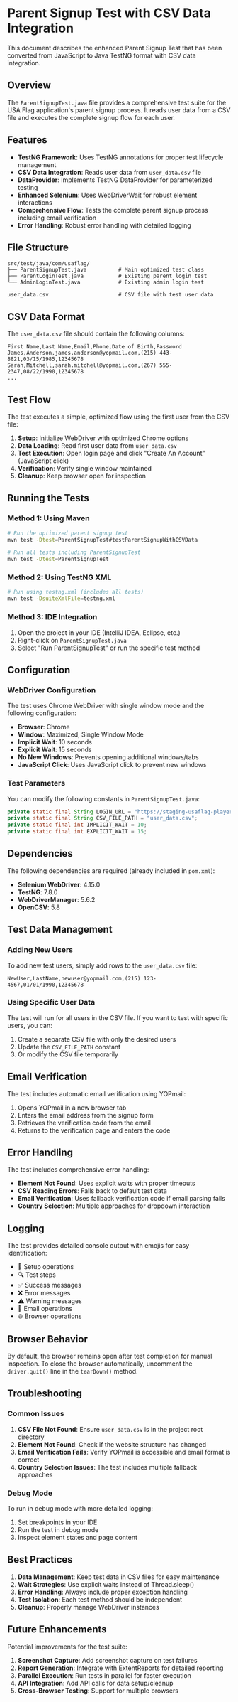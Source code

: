 # Parent Signup Test with CSV Data Integration

This document describes the enhanced Parent Signup Test that has been converted from JavaScript to Java TestNG format with CSV data integration.

## Overview

The `ParentSignupTest.java` file provides a comprehensive test suite for the USA Flag application's parent signup process. It reads user data from a CSV file and executes the complete signup flow for each user.

## Features

- **TestNG Framework**: Uses TestNG annotations for proper test lifecycle management
- **CSV Data Integration**: Reads user data from `user_data.csv` file
- **DataProvider**: Implements TestNG DataProvider for parameterized testing
- **Enhanced Selenium**: Uses WebDriverWait for robust element interactions
- **Comprehensive Flow**: Tests the complete parent signup process including email verification
- **Error Handling**: Robust error handling with detailed logging

## File Structure

```
src/test/java/com/usaflag/
├── ParentSignupTest.java          # Main optimized test class
├── ParentLoginTest.java           # Existing parent login test
└── AdminLoginTest.java            # Existing admin login test

user_data.csv                      # CSV file with test user data
```

## CSV Data Format

The `user_data.csv` file should contain the following columns:

```csv
First Name,Last Name,Email,Phone,Date of Birth,Password
James,Anderson,james.anderson@yopmail.com,(215) 443-8821,03/15/1985,12345678
Sarah,Mitchell,sarah.mitchell@yopmail.com,(267) 555-2347,08/22/1990,12345678
...
```

## Test Flow

The test executes a simple, optimized flow using the first user from the CSV file:

1. **Setup**: Initialize WebDriver with optimized Chrome options
2. **Data Loading**: Read first user data from `user_data.csv`
3. **Test Execution**: Open login page and click "Create An Account" (JavaScript click)
4. **Verification**: Verify single window maintained
5. **Cleanup**: Keep browser open for inspection

## Running the Tests

### Method 1: Using Maven

```bash
# Run the optimized parent signup test
mvn test -Dtest=ParentSignupTest#testParentSignupWithCSVData

# Run all tests including ParentSignupTest
mvn test -Dtest=ParentSignupTest
```

### Method 2: Using TestNG XML

```bash
# Run using testng.xml (includes all tests)
mvn test -DsuiteXmlFile=testng.xml
```

### Method 3: IDE Integration

1. Open the project in your IDE (IntelliJ IDEA, Eclipse, etc.)
2. Right-click on `ParentSignupTest.java`
3. Select "Run ParentSignupTest" or run the specific test method

## Configuration

### WebDriver Configuration

The test uses Chrome WebDriver with single window mode and the following configuration:
- **Browser**: Chrome
- **Window**: Maximized, Single Window Mode
- **Implicit Wait**: 10 seconds
- **Explicit Wait**: 15 seconds
- **No New Windows**: Prevents opening additional windows/tabs
- **JavaScript Click**: Uses JavaScript click to prevent new windows

### Test Parameters

You can modify the following constants in `ParentSignupTest.java`:

```java
private static final String LOGIN_URL = "https://staging-usaflag-playerportal.azurewebsites.net/login";
private static final String CSV_FILE_PATH = "user_data.csv";
private static final int IMPLICIT_WAIT = 10;
private static final int EXPLICIT_WAIT = 15;
```

## Dependencies

The following dependencies are required (already included in `pom.xml`):

- **Selenium WebDriver**: 4.15.0
- **TestNG**: 7.8.0
- **WebDriverManager**: 5.6.2
- **OpenCSV**: 5.8

## Test Data Management

### Adding New Users

To add new test users, simply add rows to the `user_data.csv` file:

```csv
NewUser,LastName,newuser@yopmail.com,(215) 123-4567,01/01/1990,12345678
```

### Using Specific User Data

The test will run for all users in the CSV file. If you want to test with specific users, you can:

1. Create a separate CSV file with only the desired users
2. Update the `CSV_FILE_PATH` constant
3. Or modify the CSV file temporarily

## Email Verification

The test includes automatic email verification using YOPmail:

1. Opens YOPmail in a new browser tab
2. Enters the email address from the signup form
3. Retrieves the verification code from the email
4. Returns to the verification page and enters the code

## Error Handling

The test includes comprehensive error handling:

- **Element Not Found**: Uses explicit waits with proper timeouts
- **CSV Reading Errors**: Falls back to default test data
- **Email Verification**: Uses fallback verification code if email parsing fails
- **Country Selection**: Multiple approaches for dropdown interaction

## Logging

The test provides detailed console output with emojis for easy identification:

- 🔧 Setup operations
- 🔍 Test steps
- ✅ Success messages
- ❌ Error messages
- ⚠️ Warning messages
- 📧 Email operations
- 🌐 Browser operations

## Browser Behavior

By default, the browser remains open after test completion for manual inspection. To close the browser automatically, uncomment the `driver.quit()` line in the `tearDown()` method.

## Troubleshooting

### Common Issues

1. **CSV File Not Found**: Ensure `user_data.csv` is in the project root directory
2. **Element Not Found**: Check if the website structure has changed
3. **Email Verification Fails**: Verify YOPmail is accessible and email format is correct
4. **Country Selection Issues**: The test includes multiple fallback approaches

### Debug Mode

To run in debug mode with more detailed logging:

1. Set breakpoints in your IDE
2. Run the test in debug mode
3. Inspect element states and page content

## Best Practices

1. **Data Management**: Keep test data in CSV files for easy maintenance
2. **Wait Strategies**: Use explicit waits instead of Thread.sleep()
3. **Error Handling**: Always include proper exception handling
4. **Test Isolation**: Each test method should be independent
5. **Cleanup**: Properly manage WebDriver instances

## Future Enhancements

Potential improvements for the test suite:

1. **Screenshot Capture**: Add screenshot capture on test failures
2. **Report Generation**: Integrate with ExtentReports for detailed reporting
3. **Parallel Execution**: Run tests in parallel for faster execution
4. **API Integration**: Add API calls for data setup/cleanup
5. **Cross-Browser Testing**: Support for multiple browsers
